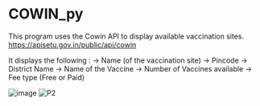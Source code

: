 # COWIN_py

This program uses the Cowin API to display available vaccination sites.
https://apisetu.gov.in/public/api/cowin

It displays the following :
-> Name (of the vaccination site)
-> Pincode
-> District Name
-> Name of the Vaccine
-> Number of Vaccines available
-> Fee type (Free or Paid)

![image](https://user-images.githubusercontent.com/73628799/134797445-c3ec674e-fca2-4543-9890-3609312b0426.png)
![P2](https://user-images.githubusercontent.com/73628799/134797464-f9a08f06-7757-4072-acd0-44cda7520226.png)
